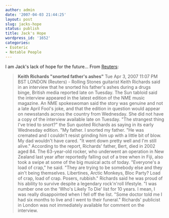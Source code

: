 ```yaml
---
author: admin
date: '2007-04-03 21:44:25'
layout: post
slug: jacks-hope
status: publish
title: Jack's Hope
wordpress_id: '1652'
categories:
- Esoteric
- Notable People
---
```


I am Jack's lack of hope for the future... From
[Reuters](http://today.reuters.co.uk/news/articlenews.aspx?type=entertainmentNews&storyid=2007-04-03T230707Z_01_KUA381899_RTRUKOC_0_UK-RICHARDS.xml):

> **Keith Richards "snorted father's ashes"** Tue Apr 3, 2007 11:07 PM
> BST LONDON (Reuters) - Rolling Stones guitarist Keith Richards said in
> an interview that he snorted his father's ashes during a drugs binge,
> British media reported late on Tuesday. The Sun tabloid said the
> interview appeared in the latest edition of the NME music magazine. An
> NME spokeswoman said the story was genuine and not a late April Fool's
> joke, and that the edition in question would appear on newsstands
> across the country from Wednesday. She did not have a copy of the
> interview available late on Tuesday. "The strangest thing I've tried
> to snort?" the Sun quoted Richards as saying in its early Wednesday
> edition. "My father. I snorted my father. "He was cremated and I
> couldn't resist grinding him up with a little bit of blow. My dad
> wouldn't have cared. "It went down pretty well and I'm still alive."
> According to the report, Richards' father, Bert, died in 2002 aged 84.
> The 63-year-old rocker, who underwent an operation in New Zealand last
> year after reportedly falling out of a tree when in Fiji, also took a
> swipe at some of the big musical acts of today. "Everyone's a load of
> crap," he said. "They are trying to be somebody else and they ain't
> being themselves. Libertines, Arctic Monkeys, Bloc Party? Load of
> crap, load of crap. Posers, rubbish." Richards said he was proud of
> his ability to survive despite a legendary rock'n'roll lifestyle. "I
> was number one on the 'Who's Likely To Die' list for 10 years. I mean,
> I was really disappointed when I fell off the list. "Some doctor told
> me I had six months to live and I went to their funeral." Richards'
> publicist in London was not immediately available for comment on the
> interview.
